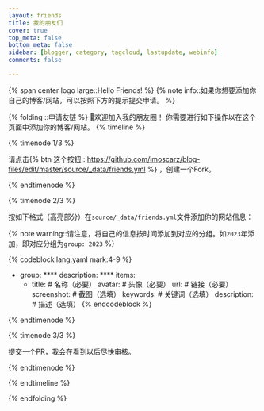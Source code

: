 ```yaml
---
layout: friends
title: 我的朋友们
cover: true
top_meta: false
bottom_meta: false
sidebar: [blogger, category, tagcloud, lastupdate, webinfo]
comments: false

---
```


{% span center logo large::Hello Friends! %}
{% note info::如果你想要添加你自己的博客/网站，可以按照下方的提示提交申请。 %}

<!-- more -->

{% folding ::申请友链 %}
👏欢迎加入我的朋友圈！
你需要进行如下操作以在这个页面中添加你的博客/网站。
{% timeline %}

{% timenode 1/3 %}

请点击{% btn 这个按钮:: https://github.com/imoscarz/blog-files/edit/master/source/_data/friends.yml %} ，创建一个Fork。

{% endtimenode %}

{% timenode 2/3 %}

按如下格式（高亮部分）在`source/_data/friends.yml`文件添加你的网站信息：

{% note warning::请注意，将自己的信息按时间添加到对应的分组。如`2023`年添加，即对应分组为`group: 2023` %}

{% codeblock lang:yaml mark:4-9 %}
- group: ****
  description: ****
  items:
    - title: # 名称（必要）
      avatar: # 头像（必要）
      url: # 链接（必要）
      screenshot: # 截图（选填）
      keywords: # 关键词（选填）
      description: # 描述（选填）
{% endcodeblock %}

{% endtimenode %}

{% timenode 3/3 %}

提交一个PR，我会在看到以后尽快审核。

{% endtimenode %}

{% endtimeline %}

{% endfolding %}